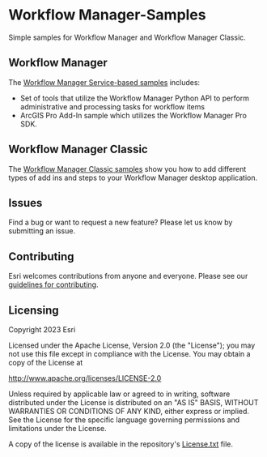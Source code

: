 # Workflow Manager-Samples

Simple samples for Workflow Manager and Workflow Manager Classic.

## Workflow Manager
The [Workflow Manager Service-based samples](./ServiceBased) includes:
* Set of tools that utilize the Workflow Manager Python API to perform administrative and processing tasks for workflow items
* ArcGIS Pro Add-In sample which utilizes the Workflow Manager Pro SDK.

## Workflow Manager Classic
The [Workflow Manager Classic samples](./Classic) show you how to add different types of add ins and steps to your Workflow Manager desktop application.

## Issues

Find a bug or want to request a new feature?  Please let us know by submitting an issue.

## Contributing

Esri welcomes contributions from anyone and everyone. Please see our [guidelines for contributing](https://github.com/esri/contributing).

## Licensing
Copyright 2023 Esri

Licensed under the Apache License, Version 2.0 (the "License");
you may not use this file except in compliance with the License.
You may obtain a copy of the License at

   http://www.apache.org/licenses/LICENSE-2.0

Unless required by applicable law or agreed to in writing, software
distributed under the License is distributed on an "AS IS" BASIS,
WITHOUT WARRANTIES OR CONDITIONS OF ANY KIND, either express or implied.
See the License for the specific language governing permissions and
limitations under the License.

A copy of the license is available in the repository's [License.txt](License.txt) file.
